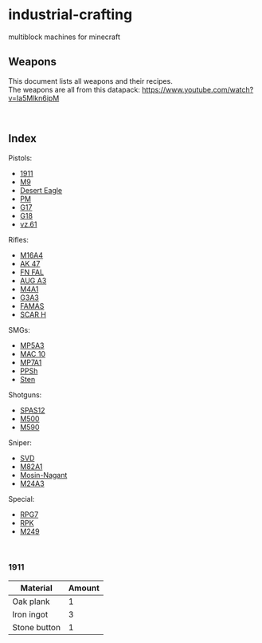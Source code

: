 # industrial-crafting
multiblock machines for minecraft

## Weapons  
This document lists all weapons and their recipes.  
The weapons are all from this datapack: https://www.youtube.com/watch?v=Ia5Mlkn6ipM  

<br>

## Index  
Pistols:  
- [1911](#1911)  
- [M9](#m9)
- [Desert Eagle](#desert-eagle)
- [PM](#pm)  
- [G17](#g17)  
- [G18](#g18)  
- [vz.61](#vz.-61)  

Rifles:  
- [M16A4](#m16a4)  
- [AK 47](#ak-47)  
- [FN FAL](#fn-fal)  
- [AUG A3](#aug-a3)  
- [M4A1](#m4a1)  
- [G3A3](#g3a3)  
- [FAMAS](#famas)  
- [SCAR H](#scar-h)  

SMGs:  
- [MP5A3](#mp5a3)  
- [MAC 10](#mac-10)  
- [MP7A1](#mp7a1)  
- [PPSh](#ppsh)  
- [Sten](#sten)  

Shotguns:  
- [SPAS12](#spas12)  
- [M500](#m500)  
- [M590](#m590)  

Sniper:  
- [SVD](#svd)  
- [M82A1](#m82a1)  
- [Mosin-Nagant](#mosin-nagant)  
- [M24A3](#m24a3)  

Special:  
- [RPG7](#rpg7)  
- [RPK](#rpk)  
- [M249](#m249)  

<br>

### 1911  
| Material | Amount |
| --- | --- |
| Oak plank | 1 |
| Iron ingot | 3 |
| Stone button | 1 |